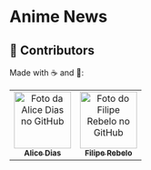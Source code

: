 # Anime News

## 🤝 Contributors
Made with ☕ and 💜:

<table>
  <tr>
    <td align="center">
      <a href="https://github.com/heyliceeee">
        <img src="https://github.com/heyliceeee.png" width="100px;" alt="Foto da Alice Dias no GitHub"/><br>
        <sub>
          <b>Alice Dias</b>
        </sub>
      </a>
    </td>
    <td align="center">
      <a href="https://github.com/cynlik">
        <img src="https://github.com/8210107.png" width="100px;" alt="Foto do Filipe Rebelo no GitHub"/><br>
        <sub>
          <b>Filipe Rebelo</b>
        </sub>
      </a>
    </td>
  </tr>
</table>
